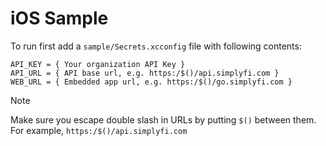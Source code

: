 # iOS Sample

To run first add a `sample/Secrets.xcconfig` file with following contents:

```text
API_KEY = { Your organization API Key }
API_URL = { API base url, e.g. https:/$()/api.simplyfi.com } 
WEB_URL = { Embedded app url, e.g. https:/$()/go.simplyfi.com } 
```

> [!NOTE]
> Make sure you escape double slash in URLs by putting `$()` between them.
> For example, `https:/$()/api.simplyfi.com`